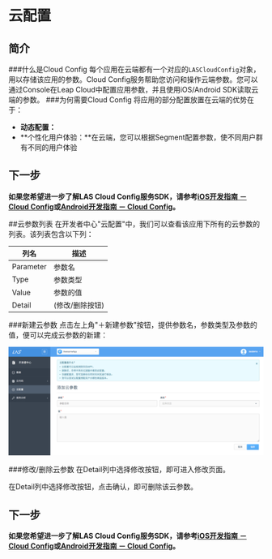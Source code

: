 # 云配置
## 简介
###什么是Cloud Config
每个应用在云端都有一个对应的`LASCloudConfig`对象，用以存储该应用的参数。Cloud Config服务帮助您访问和操作云端参数。您可以通过Console在Leap Cloud中配置应用参数，并且使用iOS/Android SDK读取云端的参数。
###为何需要Cloud Config
将应用的部分配置放置在云端的优势在于：

* **动态配置：**
* **个性化用户体验：**在云端，您可以根据Segment配置参数，使不同用户群有不同的用户体验

## 下一步

**如果您希望进一步了解LAS Cloud Config服务SDK，请参考[iOS开发指南 － Cloud Config]()或[Android开发指南 － Cloud Config](../../Android/Guide/CloudConfig.md)。**

##云参数列表
在开发者中心"云配置"中，我们可以查看该应用下所有的云参数的列表。该列表包含以下列：

列名|描述
-------|-------
Parameter|参数名
Type|参数类型
Value|参数的值
Detail|(修改/删除按钮)

###新建云参数
点击左上角"＋新建参数"按钮，提供参数名，参数类型及参数的值，便可以完成云参数的新建：

![imgCFAddConfig.png](../../../images/imgCFAddConfig.png)

###修改/删除云参数
在Detail列中选择修改按钮，即可进入修改页面。

在Detail列中选择修改按钮，点击确认，即可删除该云参数。

## 下一步

**如果您希望进一步了解LAS Cloud Config服务SDK，请参考[iOS开发指南 － Cloud Config]()或[Android开发指南 － Cloud Config](../../Android/Guide/CloudConfig.md)。**
